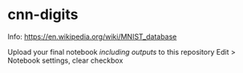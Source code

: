 # cnn-digits
Info: https://en.wikipedia.org/wiki/MNIST_database


Upload your final notebook *including outputs* to this repository
Edit > Notebook settings, clear checkbox
